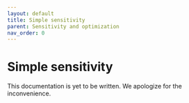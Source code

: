 ```yaml
---
layout: default
title: Simple sensitivity
parent: Sensitivity and optimization
nav_order: 0
---
```


# Simple sensitivity

This documentation is yet to be written. We apologize for the inconvenience.